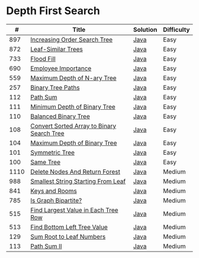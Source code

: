 Depth First Search
========

| # | Title | Solution | Difficulty |
|---| ----- | -------- | ---------- |
|897|[Increasing Order Search Tree](https://leetcode.com/problems/increasing-order-search-tree/)|[Java](src/easy/IncreasingOrderSearchTree.java)|Easy|
|872|[Leaf-Similar Trees](https://leetcode.com/problems/leaf-similar-trees/)|[Java](src/easy/LeafSimilarTrees.java)|Easy|
|733|[Flood Fill](https://leetcode.com/problems/flood-fill/)|[Java](src/easy/FloodFill.java)|Easy|
|690|[Employee Importance](https://leetcode.com/problems/employee-importance/)|[Java](src/easy/EmployeeImportance.java)|Easy|
|559|[Maximum Depth of N-ary Tree](https://leetcode.com/problems/maximum-depth-of-n-ary-tree/)|[Java](src/easy/MaximumDepthOfNAryTree.java)|Easy|
|257|[Binary Tree Paths](https://leetcode.com/problems/binary-tree-paths/)|[Java](src/easy/BinaryTreePaths.java)|Easy|
|112|[Path Sum](https://leetcode.com/problems/path-sum/)|[Java](src/easy/PathSum.java)|Easy|
|111|[Minimum Depth of Binary Tree](https://leetcode.com/problems/minimum-depth-of-binary-tree/)|[Java](src/easy/MinimumDepthOfBinaryTree.java)|Easy|
|110|[Balanced Binary Tree](https://leetcode.com/problems/balanced-binary-tree/)|[Java](src/easy/BalancedBinaryTree.java)|Easy|
|108|[Convert Sorted Array to Binary Search Tree](https://leetcode.com/problems/convert-sorted-array-to-binary-search-tree/)|[Java](src/easy/ConvertSortedArrayToBinarySearchTree.java)|Easy|
|104|[Maximum Depth of Binary Tree](https://leetcode.com/problems/maximum-depth-of-binary-tree/)|[Java](src/easy/MaximumDepthOfBinaryTree.java)|Easy|
|101|[Symmetric Tree](https://leetcode.com/problems/symmetric-tree/)|[Java](src/easy/SymmetricTree.java)|Easy|
|100|[Same Tree](https://leetcode.com/problems/same-tree/)|[Java](src/easy/SameTree.java)|Easy|
|1110|[Delete Nodes And Return Forest](https://leetcode.com/problems/delete-nodes-and-return-forest/)|[Java](src/medium/DeleteNodesAndReturnForest.java)|Medium|
|988|[Smallest String Starting From Leaf](https://leetcode.com/problems/smallest-string-starting-from-leaf/)|[Java](src/medium/SmallestStringStartingFromLeaf.java)|Medium|
|841|[Keys and Rooms](https://leetcode.com/problems/keys-and-rooms/)|[Java](src/medium/KeysAndRooms.java)|Medium|
|785|[Is Graph Bipartite?](https://leetcode.com/problems/is-graph-bipartite/)|[Java](src/medium/IsGraphBipartite.java)|Medium|
|515|[Find Largest Value in Each Tree Row](https://leetcode.com/problems/find-largest-value-in-each-tree-row/)|[Java](src/medium/FindLargestValueInEachTreeRow.java)|Medium|
|513|[Find Bottom Left Tree Value](https://leetcode.com/problems/find-bottom-left-tree-value/)|[Java](src/medium/FindBottomLeftTreeValue.java)|Medium|
|129|[Sum Root to Leaf Numbers](https://leetcode.com/problems/sum-root-to-leaf-numbers/)|[Java](src/medium/SumRootToLeafNumbers.java)|Medium|
|113|[Path Sum II](https://leetcode.com/problems/path-sum-ii/)|[Java](src/medium/PathSumII.java)|Medium|
